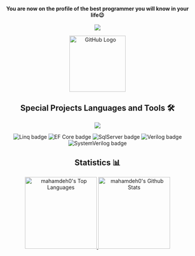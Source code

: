 <p align="center">
  <strong>You are now on the profile of the best programmer you will know in your life😉</strong>
  <br> <br>
  <a href="https://www.linkedin.com/in/abdulrahman-mahamdeh/" target="_blank">
    <img src="https://img.shields.io/badge/LinkedIn-0077B5?style=for-the-badge&logo=linkedin&logoColor=white">
  </a>
</p>
<div align="center">
  <img src="https://github.com/mahamdeh0/mahamdeh0/blob/master/special-octo.gif" alt="GitHub Logo" width="150" height="150" />
</div>

<h2 align="center">Special Projects Languages and Tools 🛠 </h2>

<p align="center">
  <img src="https://skillicons.dev/icons?i=cs,java,cpp,js,nodejs,postman,mysql,mongodb,git,discord,express,github,html,css&perline=14" />
</p>

<div align="center">
  <img src="https://img.shields.io/badge/Linq-%230095D5.svg?style=for-the-badge&logo=linq&logoColor=white" alt="Linq badge" />
  <img src="https://img.shields.io/badge/EF_Core-%230095D5.svg?style=for-the-badge&logo=entityframework&logoColor=white" alt="EF Core badge" />
  <img src="https://img.shields.io/badge/SqlServer-CC2927?style=for-the-badge&logo=microsoftsqlserver&logoColor=white" alt="SqlServer badge" />
  <img src="https://img.shields.io/badge/Verilog-%47A248?style=for-the-badge&logo=verilog&logoColor=white" alt="Verilog badge" />
  <img src="https://img.shields.io/badge/SystemVerilog-%100000?style=for-the-badge&logo=systemverilog&logoColor=white" alt="SystemVerilog badge" />
</div>

<h2 align="center">Statistics 📊</h2>

<div align="center">
  <a href="https://github.com/mahamdeh0?tab=repositories">
    <img alt="mahamdeh0's Top Languages" src="https://denvercoder1-github-readme-stats.vercel.app/api/top-langs/?username=mahamdeh0&langs_count=8&layout=compact&theme=react&hide_border=true&bg_color=0D1117&title_color=3AC301&icon_color=3AC301&text_color=FFFFFF&hide=Jupyter%20Notebook,Roff" height="192px"/>
  </a>
  <a href="https://github.com/mahamdeh0?tab=repositories">
    <img alt="mahamdeh0's Github Stats" src="https://denvercoder1-github-readme-stats.vercel.app/api/?username=mahamdeh0&show_icons=true&include_all_commits=true&count_private=true&theme=react&hide_border=true&bg_color=0D1117&title_color=3AC301&icon_color=3AC301&text_color=FFFFFF" height="192px"/>
  </a>
</div>
